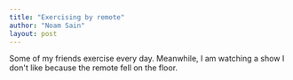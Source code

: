```yaml
---
title: "Exercising by remote"
author: "Noam Sain"
layout: post
---
```


Some of my friends exercise every day. Meanwhile, I am watching a show I don't like because the remote fell on the floor.
